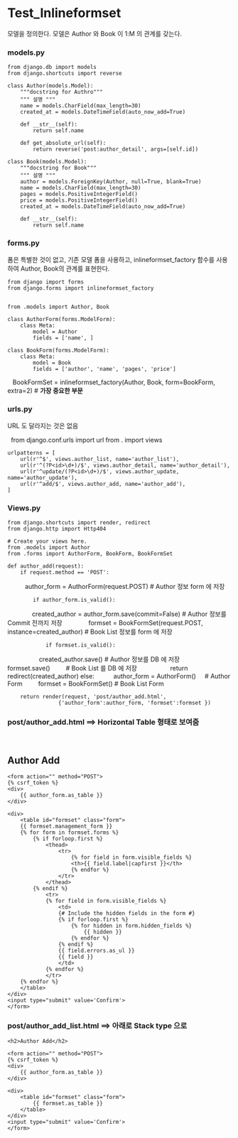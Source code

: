 # Test_Inlineformset
모델을 정의한다. 모델은 Author 와 Book 이 1:M 의 관계를 갖는다.

### models.py
    from django.db import models
    from django.shortcuts import reverse

    class Author(models.Model):
        """docstring for Authro"""
        """ 설명 """
        name = models.CharField(max_length=30)
        created_at = models.DateTimeField(auto_now_add=True)

        def __str__(self):
            return self.name

        def get_absolute_url(self):
            return reverse('post:author_detail', args=[self.id])

    class Book(models.Model):
        """docstring for Book"""
        """ 설명 """
        author = models.ForeignKey(Author, null=True, blank=True)
        name = models.CharField(max_length=30)
        pages = models.PositiveIntegerField()
        price = models.PositiveIntegerField()
        created_at = models.DateTimeField(auto_now_add=True)

        def __str__(self):
            return self.name
       
### forms.py
폼은 특별한 것이 없고, 기존 모델 폼을 사용하고, inlineformset_factory 함수를 사용하여 Author, Book의 관계를 표현한다.

    from django import forms
    from django.forms import inlineformset_factory


    from .models import Author, Book

    class AuthorForm(forms.ModelForm):
        class Meta:
            model = Author
            fields = ['name', ]

    class BookForm(forms.ModelForm):
        class Meta:
            model = Book
            fields = ['author', 'name', 'pages', 'price']

    BookFormSet = inlineformset_factory(Author, Book, form=BookForm, extra=2)  # **가장 중요한 부문**

### urls.py
URL 도 달라지는 것은 없음

   from django.conf.urls import url
    from . import views

    urlpatterns = [
        url(r'^$', views.author_list, name='author_list'),
        url(r'^(?P<id>\d+)/$', views.author_detail, name='author_detail'),
        url(r'^update/(?P<id>\d+)/$', views.author_update, name='author_update'),
        url(r'^add/$', views.author_add, name='author_add'),
    ]

### Views.py

    from django.shortcuts import render, redirect
    from django.http import Http404

    # Create your views here.
    from .models import Author
    from .forms import AuthorForm, BookForm, BookFormSet

    def author_add(request):
        if request.method == 'POST':
            author_form = AuthorForm(request.POST) # Author 정보 form 에 저장

            if author_form.is_valid():
                created_author = author_form.save(commit=False) # Author 정보를 Commit 전까지 저장
                formset = BookFormSet(request.POST, instance=created_author) # Book List 정보를 form 에 저장 

                if formset.is_valid():
                    created_author.save()  # Author 정보를 DB 에 저장
                    formset.save()         # Book List 를 DB 에 저장
                    return redirect(created_author)
        else:
            author_form = AuthorForm()     # Author  Form
            formset = BookFormSet()        # Book List Form

        return render(request, 'post/author_add.html',
                    {'author_form':author_form, 'formset':formset })
                    
### post/author_add.html ==> Horizontal Table 형태로 보여줌
   <h2>Author Add</h2>

    <form action="" method="POST">
    {% csrf_token %}
    <div>
        {{ author_form.as_table }}
    </div>

    <div>
        <table id="formset" class="form">
        {{ formset.management_form }}
        {% for form in formset.forms %}
            {% if forloop.first %}
                <thead>
                    <tr>
                        {% for field in form.visible_fields %}
                        <th>{{ field.label|capfirst }}</th>
                        {% endfor %}
                    </tr>
                </thead>
            {% endif %}
                <tr>
                {% for field in form.visible_fields %}
                    <td>
                    {# Include the hidden fields in the form #}
                    {% if forloop.first %}
                        {% for hidden in form.hidden_fields %}
                            {{ hidden }}
                        {% endfor %}
                    {% endif %}
                    {{ field.errors.as_ul }}
                    {{ field }}
                    </td>
                {% endfor %}
                </tr>
        {% endfor %}
        </table>
    </div>
    <input type="submit" value='Confirm'>
    </form>
    
### post/author_add_list.html  ==> 아래로 Stack type 으로 
    <h2>Author Add</h2>

    <form action="" method="POST">
    {% csrf_token %}
    <div>
        {{ author_form.as_table }}
    </div>

    <div>
        <table id="formset" class="form">
            {{ formset.as_table }}
        </table>
    </div>
    <input type="submit" value='Confirm'>
    </form>    
